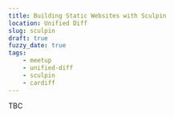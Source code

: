 ```yaml
---
title: Building Static Websites with Sculpin
location: Unified Diff
slug: sculpin
draft: true
fuzzy_date: true
tags:
    - meetup
    - unified-diff
    - sculpin
    - cardiff
---
```

TBC
